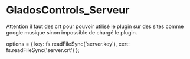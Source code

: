 GladosControls_Serveur
======================

Attention il faut des crt pour pouvoir utilisé le plugin sur des sites comme google musique sinon impossible de chargé le plugin.

options = {
  key: fs.readFileSync('server.key'),
  cert: fs.readFileSync('server.crt')
};
